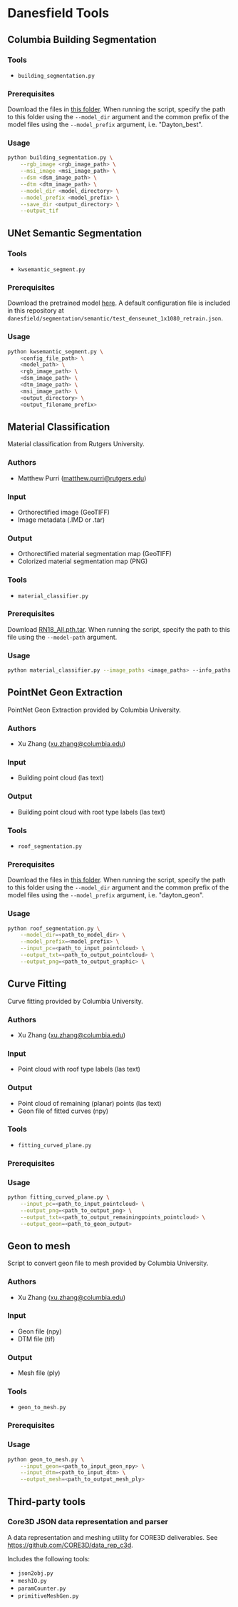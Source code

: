 # Danesfield Tools

## Columbia Building Segmentation

### Tools

- `building_segmentation.py`

### Prerequisites

Download the files in [this folder](
https://data.kitware.com/#collection/59c1963d8d777f7d33e9d4eb/folder/5b3be0568d777f2e62259362).
When running the script, specify the path to this folder using the `--model_dir` argument
and the common prefix of the model files using the `--model_prefix` argument, i.e. "Dayton_best".

### Usage

```bash
python building_segmentation.py \
    --rgb_image <rgb_image_path> \
    --msi_image <msi_image_path> \
    --dsm <dsm_image_path> \
    --dtm <dtm_image_path> \
    --model_dir <model_directory> \
    --model_prefix <model_prefix> \
    --save_dir <output_directory> \
    --output_tif
```

## UNet Semantic Segmentation

### Tools

- `kwsemantic_segment.py`

### Prerequisites

Download the pretrained model
[here](https://data.kitware.com/#collection/59c1963d8d777f7d33e9d4eb/folder/5b4dfb0d8d777f2e6225b8da).
A default configuration file is included in this repository at
`danesfield/segmentation/semantic/test_denseunet_1x1080_retrain.json`.

### Usage

```bash
python kwsemantic_segment.py \
    <config_file_path> \
    <model_path> \
    <rgb_image_path> \
    <dsm_image_path> \
    <dtm_image_path> \
    <msi_image_path> \
    <output_directory> \
    <output_filename_prefix>
```

## Material Classification

Material classification from Rutgers University.

### Authors

- Matthew Purri (<matthew.purri@rutgers.edu>)

### Input

- Orthorectified image (GeoTIFF)
- Image metadata (.IMD or .tar)

### Output

- Orthorectified material segmentation map (GeoTIFF)
- Colorized material segmentation map (PNG)

### Tools

- `material_classifier.py`

### Prerequisites

Download [RN18_All.pth.tar](
https://data.kitware.com/#collection/59c1963d8d777f7d33e9d4eb/folder/5ab3b3a18d777f068578ecb0).
When running the script, specify the path to this file using the `--model-path` argument.

### Usage

```bash
python material_classifier.py --image_paths <image_paths> --info_paths <info_paths> --output_dir <output_dir> --model_path <model_path> --cuda
```

## PointNet Geon Extraction

PointNet Geon Extraction provided by Columbia University.

### Authors

- Xu Zhang (<xu.zhang@columbia.edu>)

### Input

- Building point cloud (las text)

### Output

- Building point cloud with root type labels (las text)

### Tools

- `roof_segmentation.py`

### Prerequisites

Download the files in [this folder](https://data.kitware.com/#collection/59c1963d8d777f7d33e9d4eb/folder/5b68a3fe8d777f06857c1f24).
When running the script, specify the path to this folder using the `--model_dir` argument
and the common prefix of the model files using the `--model_prefix` argument, i.e. "dayton_geon".

### Usage

```bash
python roof_segmentation.py \
    --model_dir=<path_to_model_dir> \
    --model_prefix=<model_prefix> \
    --input_pc=<path_to_input_pointcloud> \
    --output_txt=<path_to_output_pointcloud> \
    --output_png=<path_to_output_graphic> \
```

## Curve Fitting

Curve fitting provided by Columbia University.

### Authors

- Xu Zhang (<xu.zhang@columbia.edu>)

### Input

- Point cloud with roof type labels (las text)

### Output

- Point cloud of remaining (planar) points (las text)
- Geon file of fitted curves (npy)

### Tools

- `fitting_curved_plane.py`

### Prerequisites

### Usage

```bash
python fitting_curved_plane.py \
    --input_pc=<path_to_input_pointcloud> \
    --output_png=<path_to_output_png> \
    --output_txt=<path_to_output_remainingpoints_pointcloud> \
    --output_geon=<path_to_geon_output>
```

## Geon to mesh

Script to convert geon file to mesh provided by Columbia University.

### Authors

- Xu Zhang (<xu.zhang@columbia.edu>)

### Input

- Geon file (npy)
- DTM file (tif)

### Output

- Mesh file (ply)

### Tools

- `geon_to_mesh.py`

### Prerequisites

### Usage

```bash
python geon_to_mesh.py \
    --input_geon=<path_to_input_geon_npy> \
    --input_dtm=<path_to_input_dtm> \
    --output_mesh=<path_to_output_mesh_ply>
```

## Third-party tools

### Core3D JSON data representation and parser

A data representation and meshing utility for CORE3D deliverables. See
https://github.com/CORE3D/data_rep_c3d.

Includes the following tools:

- `json2obj.py`
- `meshIO.py`
- `paramCounter.py`
- `primitiveMeshGen.py`
